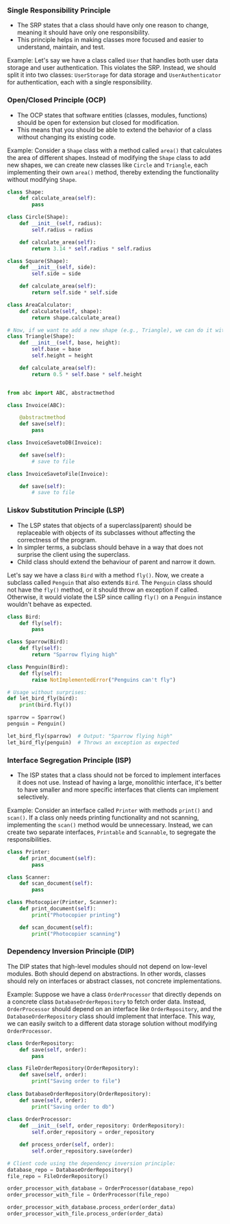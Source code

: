 ### Single Responsibility Principle

- The SRP states that a class should have only one reason to change, meaning it should have only one responsibility. 
- This principle helps in making classes more focused and easier to understand, maintain, and test.

Example: Let's say we have a class called `User` that handles both user data storage and user authentication. This violates the SRP. Instead, we should split it into two classes: `UserStorage` for data storage and `UserAuthenticator` for authentication, each with a single responsibility.

### Open/Closed Principle (OCP)

- The OCP states that software entities (classes, modules, functions) should be open for extension but closed for modification. 
- This means that you should be able to extend the behavior of a class without changing its existing code.

Example: Consider a `Shape` class with a method called `area()` that calculates the area of different shapes. Instead of modifying the `Shape` class to add new shapes, we can create new classes like `Circle` and `Triangle`, each implementing their own `area()` method, thereby extending the functionality without modifying `Shape`.

```python
class Shape:
    def calculate_area(self):
        pass

class Circle(Shape):
    def __init__(self, radius):
        self.radius = radius

    def calculate_area(self):
        return 3.14 * self.radius * self.radius

class Square(Shape):
    def __init__(self, side):
        self.side = side

    def calculate_area(self):
        return self.side * self.side

class AreaCalculator:
    def calculate(self, shape):
        return shape.calculate_area()

# Now, if we want to add a new shape (e.g., Triangle), we can do it without modifying existing code:
class Triangle(Shape):
    def __init__(self, base, height):
        self.base = base
        self.height = height

    def calculate_area(self):
        return 0.5 * self.base * self.height

```

```python

from abc import ABC, abstractmethod

class Invoice(ABC):

    @abstractmethod
    def save(self):
        pass

class InvoiceSavetoDB(Invoice):

	def save(self):
		# save to file

class InvoiceSavetoFile(Invoice):

	def save(self):
		# save to file

```
### Liskov Substitution Principle (LSP)

- The LSP states that objects of a superclass(parent) should be replaceable with objects of its subclasses without affecting the correctness of the program. 
- In simpler terms, a subclass should behave in a way that does not surprise the client using the superclass.
- Child class should extend the behaviour of parent and narrow it down. 

Let's say we have a class `Bird` with a method `fly()`. Now, we create a subclass called `Penguin` that also extends `Bird`. The `Penguin` class should not have the `fly()` method, or it should throw an exception if called. Otherwise, it would violate the LSP since calling `fly()` on a `Penguin` instance wouldn't behave as expected.

```python
class Bird:
    def fly(self):
        pass

class Sparrow(Bird):
    def fly(self):
        return "Sparrow flying high"

class Penguin(Bird):
    def fly(self):
        raise NotImplementedError("Penguins can't fly")

# Usage without surprises:
def let_bird_fly(bird):
    print(bird.fly())

sparrow = Sparrow()
penguin = Penguin()

let_bird_fly(sparrow)  # Output: "Sparrow flying high"
let_bird_fly(penguin)  # Throws an exception as expected

```

### Interface Segregation Principle (ISP)

- The ISP states that a class should not be forced to implement interfaces it does not use. Instead of having a large, monolithic interface, it's better to have smaller and more specific interfaces that clients can implement selectively.

Example: Consider an interface called `Printer` with methods `print()` and `scan()`. If a class only needs printing functionality and not scanning, implementing the `scan()` method would be unnecessary. Instead, we can create two separate interfaces, `Printable` and `Scannable`, to segregate the responsibilities.

```python
class Printer:
    def print_document(self):
        pass

class Scanner:
    def scan_document(self):
        pass

class Photocopier(Printer, Scanner):
    def print_document(self):
        print("Photocopier printing")

    def scan_document(self):
        print("Photocopier scanning")

```

### Dependency Inversion Principle (DIP)

The DIP states that high-level modules should not depend on low-level modules. Both should depend on abstractions. In other words, classes should rely on interfaces or abstract classes, not concrete implementations.

Example: Suppose we have a class `OrderProcessor` that directly depends on a concrete class `DatabaseOrderRepository` to fetch order data. Instead, `OrderProcessor` should depend on an interface like `OrderRepository`, and the `DatabaseOrderRepository` class should implement that interface. This way, we can easily switch to a different data storage solution without modifying `OrderProcessor`.

```python
class OrderRepository:
    def save(self, order):
        pass

class FileOrderRepository(OrderRepository):
    def save(self, order):
        print("Saving order to file")
        
class DatabaseOrderRepository(OrderRepository):
    def save(self, order):
        print("Saving order to db")
        
class OrderProcessor:
    def __init__(self, order_repository: OrderRepository):
        self.order_repository = order_repository

    def process_order(self, order):
        self.order_repository.save(order)

# Client code using the dependency inversion principle:
database_repo = DatabaseOrderRepository()
file_repo = FileOrderRepository()

order_processor_with_database = OrderProcessor(database_repo)
order_processor_with_file = OrderProcessor(file_repo)

order_processor_with_database.process_order(order_data)
order_processor_with_file.process_order(order_data)

```

